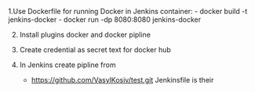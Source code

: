 1.Use Dockerfile  for running Docker in Jenkins container:
    - docker build -t jenkins-docker
    - docker run -dp 8080:8080 jenkins-docker

2. Install plugins docker and docker pipline

3. Create credential as secret text for docker hub 

2. In Jenkins create pipline from 
    - https://github.com/VasylKosiv/test.git
    Jenkinsfile is their